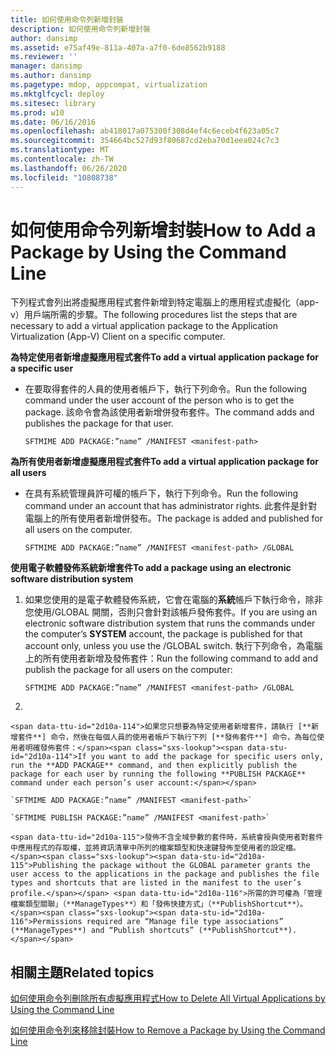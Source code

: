 ```yaml
---
title: 如何使用命令列新增封裝
description: 如何使用命令列新增封裝
author: dansimp
ms.assetid: e75af49e-811a-407a-a7f0-6de8562b9188
ms.reviewer: ''
manager: dansimp
ms.author: dansimp
ms.pagetype: mdop, appcompat, virtualization
ms.mktglfcycl: deploy
ms.sitesec: library
ms.prod: w10
ms.date: 06/16/2016
ms.openlocfilehash: ab418017a075300f308d4ef4c6eceb4f623a05c7
ms.sourcegitcommit: 354664bc527d93f80687cd2eba70d1eea024c7c3
ms.translationtype: MT
ms.contentlocale: zh-TW
ms.lasthandoff: 06/26/2020
ms.locfileid: "10808738"
---
```

# <span data-ttu-id="2d10a-103">如何使用命令列新增封裝</span><span class="sxs-lookup"><span data-stu-id="2d10a-103">How to Add a Package by Using the Command Line</span></span>


<span data-ttu-id="2d10a-104">下列程式會列出將虛擬應用程式套件新增到特定電腦上的應用程式虛擬化（app-v）用戶端所需的步驟。</span><span class="sxs-lookup"><span data-stu-id="2d10a-104">The following procedures list the steps that are necessary to add a virtual application package to the Application Virtualization (App-V) Client on a specific computer.</span></span>

**<span data-ttu-id="2d10a-105">為特定使用者新增虛擬應用程式套件</span><span class="sxs-lookup"><span data-stu-id="2d10a-105">To add a virtual application package for a specific user</span></span>**

-   <span data-ttu-id="2d10a-106">在要取得套件的人員的使用者帳戶下，執行下列命令。</span><span class="sxs-lookup"><span data-stu-id="2d10a-106">Run the following command under the user account of the person who is to get the package.</span></span> <span data-ttu-id="2d10a-107">該命令會為該使用者新增併發布套件。</span><span class="sxs-lookup"><span data-stu-id="2d10a-107">The command adds and publishes the package for that user.</span></span>

    `SFTMIME ADD PACKAGE:”name” /MANIFEST <manifest-path>`

**<span data-ttu-id="2d10a-108">為所有使用者新增虛擬應用程式套件</span><span class="sxs-lookup"><span data-stu-id="2d10a-108">To add a virtual application package for all users</span></span>**

-   <span data-ttu-id="2d10a-109">在具有系統管理員許可權的帳戶下，執行下列命令。</span><span class="sxs-lookup"><span data-stu-id="2d10a-109">Run the following command under an account that has administrator rights.</span></span> <span data-ttu-id="2d10a-110">此套件是針對電腦上的所有使用者新增併發布。</span><span class="sxs-lookup"><span data-stu-id="2d10a-110">The package is added and published for all users on the computer.</span></span>

    `SFTMIME ADD PACKAGE:”name” /MANIFEST <manifest-path> /GLOBAL`

**<span data-ttu-id="2d10a-111">使用電子軟體發佈系統新增套件</span><span class="sxs-lookup"><span data-stu-id="2d10a-111">To add a package using an electronic software distribution system</span></span>**

1.  <span data-ttu-id="2d10a-112">如果您使用的是電子軟體發佈系統，它會在電腦的**系統**帳戶下執行命令，除非您使用/GLOBAL 開關，否則只會針對該帳戶發佈套件。</span><span class="sxs-lookup"><span data-stu-id="2d10a-112">If you are using an electronic software distribution system that runs the commands under the computer’s **SYSTEM** account, the package is published for that account only, unless you use the /GLOBAL switch.</span></span> <span data-ttu-id="2d10a-113">執行下列命令，為電腦上的所有使用者新增及發佈套件：</span><span class="sxs-lookup"><span data-stu-id="2d10a-113">Run the following command to add and publish the package for all users on the computer:</span></span>

    `SFTMIME ADD PACKAGE:”name” /MANIFEST <manifest-path> /GLOBAL`

2.  

    <span data-ttu-id="2d10a-114">如果您只想要為特定使用者新增套件，請執行 [**新增套件**] 命令，然後在每個人員的使用者帳戶下執行下列 [**發佈套件**] 命令，為每位使用者明確發佈套件：</span><span class="sxs-lookup"><span data-stu-id="2d10a-114">If you want to add the package for specific users only, run the **ADD PACKAGE** command, and then explicitly publish the package for each user by running the following **PUBLISH PACKAGE** command under each person’s user account:</span></span>

    `SFTMIME ADD PACKAGE:”name” /MANIFEST <manifest-path>`

    `SFTMIME PUBLISH PACKAGE:”name” /MANIFEST <manifest-path>`

    <span data-ttu-id="2d10a-115">發佈不含全域參數的套件時，系統會授與使用者對套件中應用程式的存取權，並將資訊清單中所列的檔案類型和快速鍵發佈至使用者的設定檔。</span><span class="sxs-lookup"><span data-stu-id="2d10a-115">Publishing the package without the GLOBAL parameter grants the user access to the applications in the package and publishes the file types and shortcuts that are listed in the manifest to the user’s profile.</span></span> <span data-ttu-id="2d10a-116">所需的許可權為「管理檔案類型關聯」（**ManageTypes**）和「發佈快捷方式」（**PublishShortcut**）。</span><span class="sxs-lookup"><span data-stu-id="2d10a-116">Permissions required are “Manage file type associations” (**ManageTypes**) and “Publish shortcuts” (**PublishShortcut**).</span></span>

## <span data-ttu-id="2d10a-117">相關主題</span><span class="sxs-lookup"><span data-stu-id="2d10a-117">Related topics</span></span>


[<span data-ttu-id="2d10a-118">如何使用命令列刪除所有虛擬應用程式</span><span class="sxs-lookup"><span data-stu-id="2d10a-118">How to Delete All Virtual Applications by Using the Command Line</span></span>](how-to-delete-all-virtual-applications-by-using-the-command-line.md)

[<span data-ttu-id="2d10a-119">如何使用命令列來移除封裝</span><span class="sxs-lookup"><span data-stu-id="2d10a-119">How to Remove a Package by Using the Command Line</span></span>](how-to-remove-a-package-by-using-the-command-line.md)

 

 





